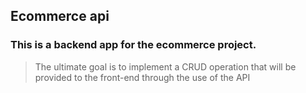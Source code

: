 ## Ecommerce api

### This is a backend app for the ecommerce project.

> The ultimate goal is to implement a CRUD operation that will be provided to the front-end through the use of the API
